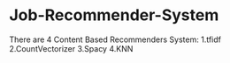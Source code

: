 # Job-Recommender-System
There are 4 Content Based Recommenders System:
1.tfidf
2.CountVectorizer
3.Spacy
4.KNN
